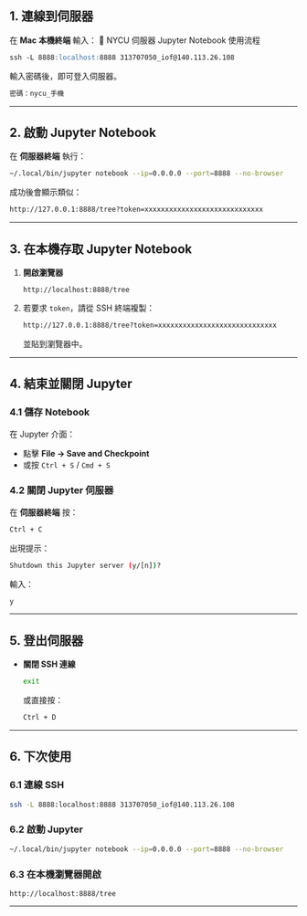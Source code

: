 ## **1. 連線到伺服器**
在 **Mac 本機終端** 輸入：
📌 NYCU 伺服器 Jupyter Notebook 使用流程

```markdown
ssh -L 8888:localhost:8888 313707050_iof@140.113.26.108
```
輸入密碼後，即可登入伺服器。

```markdown
密碼：nycu_手機
```

---

## **2. 啟動 Jupyter Notebook**
在 **伺服器終端** 執行：
```bash
~/.local/bin/jupyter notebook --ip=0.0.0.0 --port=8888 --no-browser
```
成功後會顯示類似：
```bash
http://127.0.0.1:8888/tree?token=xxxxxxxxxxxxxxxxxxxxxxxxxxxxx
```

---

## **3. 在本機存取 Jupyter Notebook**
1. **開啟瀏覽器**
   ```text
   http://localhost:8888/tree
   ```
2. 若要求 `token`，請從 SSH 終端複製：
   ```bash
   http://127.0.0.1:8888/tree?token=xxxxxxxxxxxxxxxxxxxxxxxxxxxxx
   ```
   並貼到瀏覽器中。

---

## **4. 結束並關閉 Jupyter**
### **4.1 儲存 Notebook**
在 Jupyter 介面：
- 點擊 **File → Save and Checkpoint**
- 或按 `Ctrl + S` / `Cmd + S`

### **4.2 關閉 Jupyter 伺服器**
在 **伺服器終端** 按：
```bash
Ctrl + C
```
出現提示：
```bash
Shutdown this Jupyter server (y/[n])?
```
輸入：
```bash
y
```

---

## **5. 登出伺服器**
- **關閉 SSH 連線**
  ```bash
  exit
  ```
  或直接按：
  ```bash
  Ctrl + D
  ```

---

## **6. 下次使用**
### **6.1 連線 SSH**
```bash
ssh -L 8888:localhost:8888 313707050_iof@140.113.26.108
```

### **6.2 啟動 Jupyter**
```bash
~/.local/bin/jupyter notebook --ip=0.0.0.0 --port=8888 --no-browser
```

### **6.3 在本機瀏覽器開啟**
```text
http://localhost:8888/tree
```

---
```
